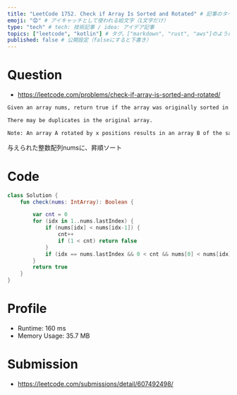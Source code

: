 ```yaml
---
title: "LeetCode 1752. Check if Array Is Sorted and Rotated" # 記事のタイトル
emoji: "😟" # アイキャッチとして使われる絵文字（1文字だけ）
type: "tech" # tech: 技術記事 / idea: アイデア記事
topics: ["leetcode", "kotlin"] # タグ。["markdown", "rust", "aws"]のように指定する
published: false # 公開設定（falseにすると下書き）
---
```


# Question

- https://leetcode.com/problems/check-if-array-is-sorted-and-rotated/

~~~txt
Given an array nums, return true if the array was originally sorted in non-decreasing order, then rotated some number of positions (including zero). Otherwise, return false.

There may be duplicates in the original array.

Note: An array A rotated by x positions results in an array B of the same length such that A[i] == B[(i+x) % A.length], where % is the modulo operation.
~~~

与えられた整数配列numsに、昇順ソート

# Code

~~~kotlin
class Solution {
    fun check(nums: IntArray): Boolean {

        var cnt = 0
        for (idx in 1..nums.lastIndex) {
            if (nums[idx] < nums[idx-1]) {
                cnt++
                if (1 < cnt) return false
            }
            if (idx == nums.lastIndex && 0 < cnt && nums[0] < nums[idx]) return false
        }
        return true
    }
}
~~~

# Profile

- Runtime: 160 ms
- Memory Usage: 35.7 MB

# Submission
- https://leetcode.com/submissions/detail/607492498/
